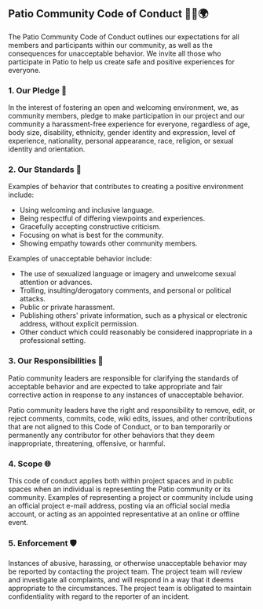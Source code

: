 ## Patio Community Code of Conduct 📜🤝🌍

The Patio Community Code of Conduct outlines our expectations for all members and participants within our community, as well as the consequences for unacceptable behavior. We invite all those who participate in Patio to help us create safe and positive experiences for everyone.

### 1. Our Pledge 🤝

In the interest of fostering an open and welcoming environment, we, as community members, pledge to make participation in our project and our community a harassment-free experience for everyone, regardless of age, body size, disability, ethnicity, gender identity and expression, level of experience, nationality, personal appearance, race, religion, or sexual identity and orientation.

### 2. Our Standards 🌟

Examples of behavior that contributes to creating a positive environment include:

-   Using welcoming and inclusive language.
-   Being respectful of differing viewpoints and experiences.
-   Gracefully accepting constructive criticism.
-   Focusing on what is best for the community.
-   Showing empathy towards other community members.

Examples of unacceptable behavior include:

-   The use of sexualized language or imagery and unwelcome sexual attention or advances.
-   Trolling, insulting/derogatory comments, and personal or political attacks.
-   Public or private harassment.
-   Publishing others' private information, such as a physical or electronic address, without explicit permission.
-   Other conduct which could reasonably be considered inappropriate in a professional setting.

### 3. Our Responsibilities 🚀

Patio community leaders are responsible for clarifying the standards of acceptable behavior and are expected to take appropriate and fair corrective action in response to any instances of unacceptable behavior.

Patio community leaders have the right and responsibility to remove, edit, or reject comments, commits, code, wiki edits, issues, and other contributions that are not aligned to this Code of Conduct, or to ban temporarily or permanently any contributor for other behaviors that they deem inappropriate, threatening, offensive, or harmful.

### 4. Scope 🌐

This code of conduct applies both within project spaces and in public spaces when an individual is representing the Patio community or its community. Examples of representing a project or community include using an official project e-mail address, posting via an official social media account, or acting as an appointed representative at an online or offline event.

### 5. Enforcement 🛡️

Instances of abusive, harassing, or otherwise unacceptable behavior may be reported by contacting the project team. The project team will review and investigate all complaints, and will respond in a way that it deems appropriate to the circumstances. The project team is obligated to maintain confidentiality with regard to the reporter of an incident.

